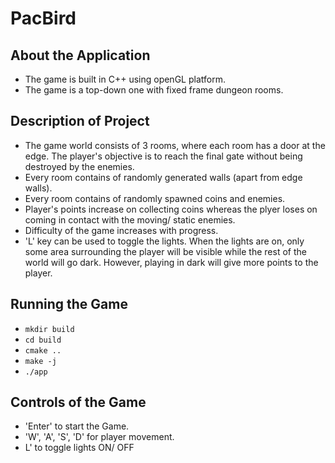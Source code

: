 # PacBird

## About the Application

* The game is built in C++ using openGL platform.
* The game is a top-down one with fixed frame dungeon rooms.

## Description of Project

* The game world consists of 3 rooms, where each room has a door at the edge. The player's objective is to reach the final gate without being destroyed by the enemies.
* Every room contains of randomly generated walls (apart from edge walls).
* Every room contains of randomly spawned coins and enemies.
* Player's points increase on collecting coins whereas the plyer loses on coming in contact with the moving/ static enemies.
* Difficulty of the game increases with progress.
* 'L' key can be used to toggle the lights.  When the lights are on, only some area surrounding the player will be visible while the rest of the world will go dark. However, playing in dark will give more points to the player.

## Running the Game

* `mkdir build`
* `cd build`
* `cmake ..`
* `make -j`
* `./app`

## Controls of the Game

* 'Enter' to start the Game.
* 'W', 'A', 'S', 'D' for player movement.
* L' to toggle lights ON/ OFF
